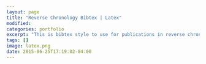 ```yaml
---
layout: page
title: "Reverse Chronology Bibtex | Latex"
modified:
categories: portfolio
excerpt: "This is bibtex style to use for publications in reverse chronological order and with abbreviated first names. I use this when I am writing my Resume and CV."
tags: []
image: latex.png
date: 2015-06-25T17:19:02-04:00
---
```


